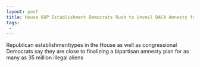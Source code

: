```yaml
---
layout: post
title: House GOP Establishment Democrats Rush to Unveil DACA Amnesty for Illegal Aliens
tags:
 -
---
```

Republican establishmenttypes in the House as well as congressional Democrats say they are close to finalizing a bipartisan amnesty plan for as many as 35 million illegal aliens
